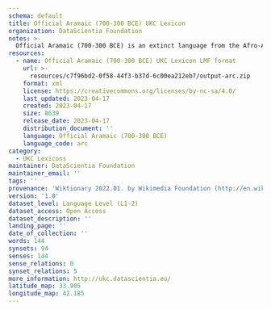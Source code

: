 ```yaml
---
schema: default
title: Official Aramaic (700-300 BCE) UKC Lexicon
organization: DataScientia Foundation
notes: >-
  Official Aramaic (700-300 BCE) is an extinct language from the Afro-Asiatic family that used to be spoken in Eurasia. The UKC Lexicon of Official Aramaic (700-300 BCE) is represented as a lexico-semantic network. It consists of words, word senses, synsets, as well as sense-level and synset-level relationships
resources:
  - name: Official Aramaic (700-300 BCE) UKC Lexicon LMF format
    url: >-
      resources/c7f96bd2-0f58-44f3-b37d-6c00ea212eb7/output-arc.zip
    format: xml
    license: https://creativecommons.org/licenses/by-nc-sa/4.0/
    last_updated: 2023-04-17
    created: 2023-04-17
    size: 8639
    release_date: 2023-04-17
    distribution_document: ''
    language: Official Aramaic (700-300 BCE)
    language_code: arc
category:
  - UKC Lexicons
maintainer: DataScientia Foundation
maintainer_email: ''
tags: ''
provenance: 'Wiktionary 2022.01. by Wikimedia Foundation (http://en.wiktionary.org); CogNet 2.1 by Khuyagbaatar Batsuren, National University of Mongolia (http://cognet.ukc.disi.unitn.it); Princeton WordNet 2.1 by Princeton University (https://wordnet.princeton.edu)'
version: '1.0'
dataset_level: Language Level (L1-2)
dataset_access: Open Access
dataset_description: ''
landing_page: ''
date_of_collection: ''
words: 144
synsets: 94
senses: 144
sense_relations: 0
synset_relations: 5
more_information: http://ukc.datascientia.eu/
latitude_map: 33.905
longitude_map: 42.185
---
```

